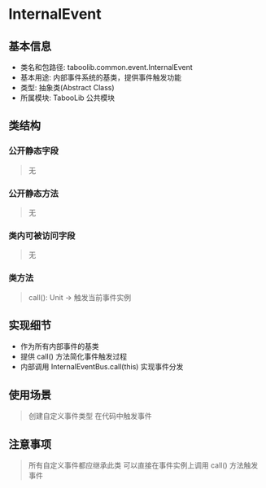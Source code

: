 # InternalEvent

## 基本信息
- 类名和包路径: taboolib.common.event.InternalEvent
- 基本用途: 内部事件系统的基类，提供事件触发功能
- 类型: 抽象类(Abstract Class)
- 所属模块: TabooLib 公共模块

## 类结构

### 公开静态字段
> 无

### 公开静态方法
> 无

### 类内可被访问字段
> 无

### 类方法
> call(): Unit -> 触发当前事件实例

## 实现细节
- 作为所有内部事件的基类
- 提供 call() 方法简化事件触发过程
- 内部调用 InternalEventBus.call(this) 实现事件分发

## 使用场景
> 创建自定义事件类型
> 在代码中触发事件

## 注意事项
> 所有自定义事件都应继承此类
> 可以直接在事件实例上调用 call() 方法触发事件
